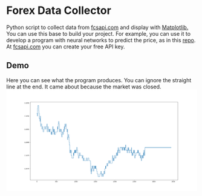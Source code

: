 # Forex Data Collector
Python script to collect data from [fcsapi.com](https://fcsapi.com) and display with [Matplotlib.](https://pypi.org/project/matplotlib/)
You can use this base to build your project. For example, you can use it to develop a program with neural networks to predict the price, as in this [repo](https://github.com/eliastheis/time-series-prediction).
At [fcsapi.com](https://fcsapi.com) you can create your free API key.

## Demo
Here you can see what the program produces. You can ignore the straight line at the end. It came about because the market was closed.
![demo imgae of matplotlib](demo.png)